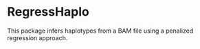 
# RegressHaplo

This package infers haplotypes from a BAM file using a penalized regression approach. 